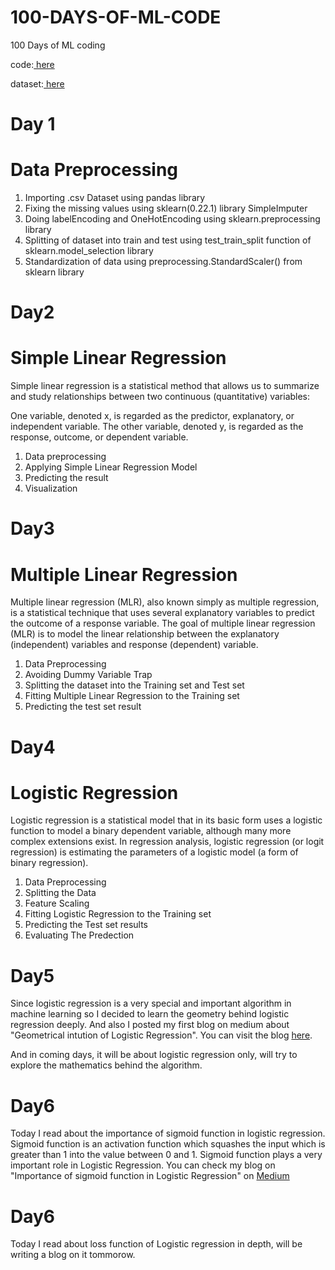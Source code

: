# 100-DAYS-OF-ML-CODE
100 Days of ML coding

code:[ here](https://github.com/Piyush11101/100-DAYS-OF-ML-CODE/tree/master/Code)

dataset:[ here ](https://github.com/Piyush11101/100-DAYS-OF-ML-CODE/tree/master/Datasets)

# Day 1
# Data Preprocessing
1) Importing .csv Dataset using pandas library
2) Fixing the missing values using sklearn(0.22.1) library SimpleImputer
3) Doing labelEncoding and OneHotEncoding using sklearn.preprocessing library
4) Splitting of dataset into train and test using test_train_split function of sklearn.model_selection library
5) Standardization of data using preprocessing.StandardScaler() from sklearn library

# Day2
# Simple Linear Regression

Simple linear regression is a statistical method that allows us to summarize and study relationships between two continuous (quantitative) variables:

One variable, denoted x, is regarded as the predictor, explanatory, or independent variable.
The other variable, denoted y, is regarded as the response, outcome, or dependent variable.

1) Data preprocessing
2) Applying Simple Linear Regression Model
3) Predicting the result
4) Visualization

# Day3
# Multiple Linear Regression

Multiple linear regression (MLR), also known simply as multiple regression, is a statistical technique that uses several explanatory variables to predict the outcome of a response variable. The goal of multiple linear regression (MLR) is to model the linear relationship between the explanatory (independent) variables and response (dependent) variable.

1) Data Preprocessing
2) Avoiding Dummy Variable Trap
3) Splitting the dataset into the Training set and Test set
4) Fitting Multiple Linear Regression to the Training set
5) Predicting the test set result

# Day4
# Logistic Regression

Logistic regression is a statistical model that in its basic form uses a logistic function to model a binary dependent variable, although many more complex extensions exist. In regression analysis, logistic regression (or logit regression) is estimating the parameters of a logistic model (a form of binary regression).

1) Data Preprocessing
2) Splitting the Data
3) Feature Scaling
4) Fitting Logistic Regression to the Training set
5) Predicting the Test set results
6) Evaluating The Predection

# Day5
Since logistic regression is a very special and important algorithm in machine learning so I decided to learn the geometry behind logistic regression deeply. And also I posted my first blog on medium about "Geometrical intution of Logistic Regression". You can visit the blog [here](https://medium.com/@piyushgarguno/understanding-of-logistic-regression-with-geometrical-intuition-part-i-9ec7ec8162b5?sk=6a84a9bd3237758a60b85fcf8870ef57).

And in coming days, it will be about logistic regression only, will try to explore the mathematics behind the algorithm.

# Day6
Today I read about the importance of sigmoid function in logistic regression. Sigmoid function is an activation function which squashes the input which is greater than 1 into the value between 0 and 1. Sigmoid function plays a very important role in Logistic Regression. You can check my blog on "Importance of sigmoid function in Logistic Regression" on [Medium](https://medium.com/@piyushgarguno/importance-of-sigmoid-activation-function-in-the-logistic-regression-model-284345e5f8dc)

# Day6
Today I read about loss function of Logistic regression in depth, will be writing a blog on it tommorow.
